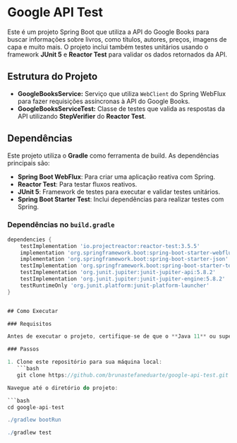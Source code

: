 # Google API Test

Este é um projeto Spring Boot que utiliza a API do Google Books para buscar informações sobre livros, como títulos, autores, preços, imagens de capa e muito mais. O projeto inclui também testes unitários usando o framework **JUnit 5** e **Reactor Test** para validar os dados retornados da API.

## Estrutura do Projeto

- **GoogleBooksService:** Serviço que utiliza `WebClient` do Spring WebFlux para fazer requisições assíncronas à API do Google Books.
- **GoogleBooksServiceTest:** Classe de testes que valida as respostas da API utilizando **StepVerifier** do **Reactor Test**.

## Dependências

Este projeto utiliza o **Gradle** como ferramenta de build. As dependências principais são:

- **Spring Boot WebFlux**: Para criar uma aplicação reativa com Spring.
- **Reactor Test**: Para testar fluxos reativos.
- **JUnit 5**: Framework de testes para executar e validar testes unitários.
- **Spring Boot Starter Test**: Inclui dependências para realizar testes com Spring.

### Dependências no `build.gradle`

```gradle
dependencies {
    testImplementation 'io.projectreactor:reactor-test:3.5.5'
    implementation 'org.springframework.boot:spring-boot-starter-webflux'
    implementation 'org.springframework.boot:spring-boot-starter-json'
    testImplementation 'org.springframework.boot:spring-boot-starter-test'
    testImplementation 'org.junit.jupiter:junit-jupiter-api:5.8.2'
    testImplementation 'org.junit.jupiter:junit-jupiter-engine:5.8.2'
    testRuntimeOnly 'org.junit.platform:junit-platform-launcher'
}


## Como Executar

### Requisitos

Antes de executar o projeto, certifique-se de que o **Java 11** ou superior e o **Gradle** estão instalados na sua máquina.

### Passos

1. Clone este repositório para sua máquina local:
   ```bash
   git clone https://github.com/brunastefaneduarte/google-api-test.git

Navegue até o diretório do projeto:

```bash
cd google-api-test

./gradlew bootRun

./gradlew test

